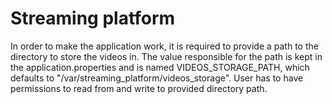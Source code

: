 # Streaming platform

In order to make the application work, it is required to provide a path to the directory to store the videos in. The value responsible for the path is kept in the application.properties and is named VIDEOS_STORAGE_PATH, which defaults to "/var/streaming_platform/videos_storage".
User has to have permissions to read from and write to provided directory path.
